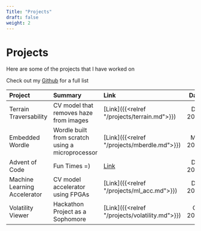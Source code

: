 ```yaml
---
Title: "Projects"
draft: false
weight: 2
---
```


# Projects

Here are some of the projects that I have worked on

Check out my [Github](https://github.com/Ritarka) for a full list

| Project                      | Summary                                            | Link                                                    | Date     |
| :--------------------------- | :------------------------                          | :----                                                   | -------: |
| Terrain Traversability       | CV model that removes haze from images             | [Link]({{<relref "/projects/terrain.md">}})             | Dec 2024 |
| Embedded Wordle              | Wordle built from scratch using a microprocessor   | [Link]({{<relref "/projects/mberdle.md">}})             | May 2022 |
| Advent of Code               | Fun Times =)                                       | [Link](https://github.com/Ritarka/advent-of-code-2024)  | Dec 2024 |
| Machine Learning Accelerator | CV model accelerator using FPGAs                   | [Link]({{<relref "/projects/ml_acc.md">}})              | Dec 2023 |
| Volatility Viewer            | Hackathon Project as a Sophomore                   | [Link]({{<relref "/projects/volatility.md">}})          | Oct 2022 |


<!-- {{< list >}} -->